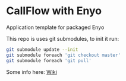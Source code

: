 CallFlow with Enyo
==================

Application template for packaged Enyo

This repo is uses git submodules, to init it run:
```sh
git submodule update --init
git submodule foreach 'git checkout master'
git submodule foreach 'git pull'
```

Some info here: [Wiki](https://github.com/enyojs/enyo/wiki/Bootplate)
